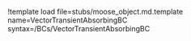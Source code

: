!template load file=stubs/moose_object.md.template name=VectorTransientAbsorbingBC syntax=/BCs/VectorTransientAbsorbingBC